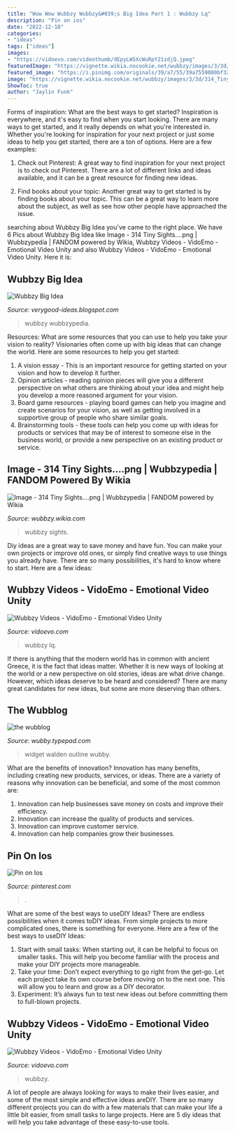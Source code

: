 ```yaml
---
title: "Wow Wow Wubbzy Wubbzy&#039;s Big Idea Part 1 : Wubbzy Lq"
description: "Pin on ios"
date: "2022-12-18"
categories:
- "ideas"
tags: ["ideas"]
images:
- "https://vidoevo.com/videothumb/dEpyLW5XcWuRpY21zdjQ.jpeg"
featuredImage: "https://vignette.wikia.nocookie.net/wubbzy/images/3/3d/314_Tiny_Sights....png/revision/latest?cb=20170130061438"
featured_image: "https://i.pinimg.com/originals/39/a7/55/39a7559000bf327812c2dca737675960.jpg"
image: "https://vignette.wikia.nocookie.net/wubbzy/images/3/3d/314_Tiny_Sights....png/revision/latest?cb=20170130061438"
ShowToc: true
author: "Jaylin Funk"
---
```



Forms of inspiration: What are the best ways to get started?
Inspiration is everywhere, and it's easy to find when you start looking. There are many ways to get started, and it really depends on what you're interested in. Whether you're looking for inspiration for your next project or just some ideas to help you get started, there are a ton of options. Here are a few examples:
1. Check out Pinterest: A great way to find inspiration for your next project is to check out Pinterest. There are a lot of different links and ideas available, and it can be a great resource for finding new ideas.

2. Find books about your topic: Another great way to get started is by finding books about your topic. This can be a great way to learn more about the subject, as well as see how other people have approached the issue.


	

		
searching about Wubbzy Big Idea you've came to the right place. We have 6 Pics about Wubbzy Big Idea like Image - 314 Tiny Sights....png | Wubbzypedia | FANDOM powered by Wikia, Wubbzy Videos - VidoEmo - Emotional Video Unity and also Wubbzy Videos - VidoEmo - Emotional Video Unity. Here it is:
		
    
## Wubbzy Big Idea

<img loading=lazy src="https://vignette.wikia.nocookie.net/wubbzy/images/8/81/Wubbgold1.jpg/revision/latest/top-crop/width/220/height/220?cb=20171115233820" onerror="this.onerror=null;this.src='https://tse4.mm.bing.net/th?id=OIP.9YKO8SGqALvgc8JZWmYWrAAAAA&amp;pid=15.1';" alt="Wubbzy Big Idea">

_Source: verygood-ideas.blogspot.com_

>wubbzy wubbzypedia. 

	

Resources: What are some resources that you can use to help you take your vision to reality?
Visionaries often come up with big ideas that can change the world. Here are some resources to help you get started: 
1. A vision essay - This is an important resource for getting started on your vision and how to develop it further. 
2. Opinion articles - reading opinion pieces will give you a different perspective on what others are thinking about your idea and might help you develop a more reasoned argument for your vision. 
3. Board game resources - playing board games can help you imagine and create scenarios for your vision, as well as getting involved in a supportive group of people who share similar goals. 
4. Brainstorming tools - these tools can help you come up with ideas for products or services that may be of interest to someone else in the business world, or provide a new perspective on an existing product or service.

    
## Image - 314 Tiny Sights....png | Wubbzypedia | FANDOM Powered By Wikia

<img loading=lazy src="https://vignette.wikia.nocookie.net/wubbzy/images/3/3d/314_Tiny_Sights....png/revision/latest?cb=20170130061438" onerror="this.onerror=null;this.src='https://tse3.mm.bing.net/th?id=OIP.7OfQn8ubxA3nydcYF8GC7gHaEK&amp;pid=15.1';" alt="Image - 314 Tiny Sights....png | Wubbzypedia | FANDOM powered by Wikia">

_Source: wubbzy.wikia.com_

>wubbzy sights. 

	

Diy ideas are a great way to save money and have fun. You can make your own projects or improve old ones, or simply find creative ways to use things you already have. There are so many possibilities, it's hard to know where to start. Here are a few ideas:

    
## Wubbzy Videos - VidoEmo - Emotional Video Unity

<img loading=lazy src="https://vidoevo.com/videothumb/dEpyLW5XcWuRpY21zdjQ.jpeg" onerror="this.onerror=null;this.src='https://tse3.mm.bing.net/th?id=OIP.r-VVyQYgsbHl-nbH3Wl3_QHaFj&amp;pid=15.1';" alt="Wubbzy Videos - VidoEmo - Emotional Video Unity">

_Source: vidoevo.com_

>wubbzy lq. 

	

If there is anything that the modern world has in common with ancient Greece, it is the fact that ideas matter. Whether it is new ways of looking at the world or a new perspective on old stories, ideas are what drive change. However, which ideas deserve to be heard and considered? There are many great candidates for new ideas, but some are more deserving than others.

    
## The Wubblog

<img loading=lazy src="http://wubby.typepad.com/wubby/images/googoo_walden_and_widget.jpg" onerror="this.onerror=null;this.src='https://tse1.mm.bing.net/th?id=OIP.W2x0__JD8iTqOmdofbxkTQAAAA&amp;pid=15.1';" alt="the wubblog">

_Source: wubby.typepad.com_

>widget walden outline wubby. 

	

What are the benefits of innovation?
Innovation has many benefits, including creating new products, services, or ideas. There are a variety of reasons why innovation can be beneficial, and some of the most common are: 
1. Innovation can help businesses save money on costs and improve their efficiency.
2. Innovation can increase the quality of products and services.
3. Innovation can improve customer service.
4. Innovation can help companies grow their businesses.

    
## Pin On Ios

<img loading=lazy src="https://i.pinimg.com/originals/39/a7/55/39a7559000bf327812c2dca737675960.jpg" onerror="this.onerror=null;this.src='https://tse2.mm.bing.net/th?id=OIP.DUfC-QQfXrHcQrMyuH2VmwAAAA&amp;pid=15.1';" alt="Pin on Ios">

_Source: pinterest.com_

>. 

	

What are some of the best ways to useDIY Ideas?
There are endless possibilities when it comes toDIY ideas. From simple projects to more complicated ones, there is something for everyone. Here are a few of the best ways to useDIY Ideas: 
1. Start with small tasks: When starting out, it can be helpful to focus on smaller tasks. This will help you become familiar with the process and make your DIY projects more manageable. 
2. Take your time: Don’t expect everything to go right from the get-go. Let each project take its own course before moving on to the next one. This will allow you to learn and grow as a DIY decorator. 
3. Experiment: It’s always fun to test new ideas out before committing them to full-blown projects.

    
## Wubbzy Videos - VidoEmo - Emotional Video Unity

<img loading=lazy src="https://vidoevo.com/videothumb/Y0ViVjR1cWuRpdF9xNk0.jpeg" onerror="this.onerror=null;this.src='https://tse3.mm.bing.net/th?id=OIP.uiTLgUgOfisAoLij54-1YQHaFj&amp;pid=15.1';" alt="Wubbzy Videos - VidoEmo - Emotional Video Unity">

_Source: vidoevo.com_

>wubbzy. 

	

A lot of people are always looking for ways to make their lives easier, and some of the most simple and effective ideas areDIY. There are so many different projects you can do with a few materials that can make your life a little bit easier, from small tasks to large projects. Here are 5 diy ideas that will help you take advantage of these easy-to-use tools.

